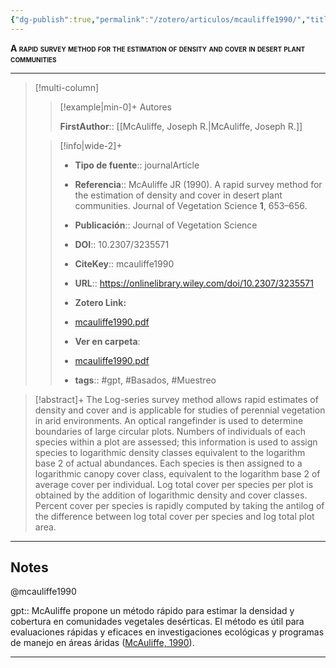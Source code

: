 ```yaml
---
{"dg-publish":true,"permalink":"/zotero/articulos/mcauliffe1990/","title":"A rapid survey method for the estimation of density and cover in desert plant communities","tags":["#zotero"]}
---
```



<span style="font-variant:small-caps; font-weight: bold;">A rapid survey method for the estimation of density and cover in desert plant communities</span>

---


> [!multi-column]
>
>> [!example|min-0]+ Autores
>> 
>> **FirstAuthor**:: [[McAuliffe, Joseph R.\|McAuliffe, Joseph R.]]  
 >
>
>> [!info|wide-2]+
>>
>> - **Tipo de fuente**:: journalArticle
>> - **Referencia**:: McAuliffe JR (1990). A rapid survey method for the estimation of density and cover in desert plant communities. Journal of Vegetation Science **1**, 653–656.
>> - **Publicación**:: Journal of Vegetation Science
>> - **DOI**:: 10.2307/3235571
>> - **CiteKey**:: mcauliffe1990
>> - **URL**:: https://onlinelibrary.wiley.com/doi/10.2307/3235571
>> - **Zotero Link:** 
>> - [mcauliffe1990.pdf](zotero://select/library/items/7X65UF25)
>>
>> - **Ver en carpeta**: 
>> - [mcauliffe1990.pdf](file://J:\OneDrive\Articulos\mcauliffe1990.pdf)
>> - **tags**:: #gpt, #Basados, #Muestreo



> [!abstract]+ 
>The Log-series survey method allows rapid estimates of density and cover and is applicable for studies of perennial vegetation in arid environments. An optical rangefinder is used to determine boundaries of large circular plots. Numbers of individuals of each species within a plot are assessed; this information is used to assign species to logarithmic density classes equivalent to the logarithm base 2 of actual abundances. Each species is then assigned to a logarithmic canopy cover class, equivalent to the logarithm base 2 of average cover per individual. Log total cover per species per plot is obtained by the addition of logarithmic density and cover classes. Percent cover per species is rapidly computed by taking the antilog of the difference between log total cover per species and log total plot area.


--- 

## Notes

@mcauliffe1990

gpt:: McAuliffe propone un método rápido para estimar la densidad y cobertura en comunidades vegetales desérticas. El método es útil para evaluaciones rápidas y eficaces en investigaciones ecológicas y programas de manejo en áreas áridas ([McAuliffe, 1990](zotero://select/library/items/W7GUYIXT)).






---







